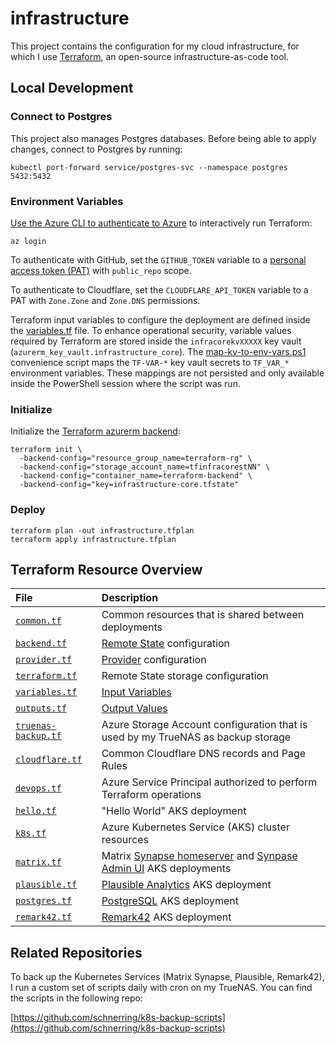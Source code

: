# infrastructure

This project contains the configuration for my cloud infrastructure, for which I use [Terraform](https://www.terraform.io/), an open-source infrastructure-as-code tool.

## Local Development

### Connect to Postgres

This project also manages Postgres databases. Before being able to apply changes, connect to Postgres by running:

```shell
kubectl port-forward service/postgres-svc --namespace postgres 5432:5432
```

### Environment Variables

[Use the Azure CLI to authenticate to Azure](https://registry.terraform.io/providers/hashicorp/azurerm/latest/docs/guides/azure_cli) to interactively run Terraform:

```shell
az login
```

To authenticate with GitHub, set the `GITHUB_TOKEN` variable to a [personal access token (PAT)](https://docs.github.com/en/rest/overview/other-authentication-methods#basic-authentication) with `public_repo` scope.

To authenticate to Cloudflare, set the `CLOUDFLARE_API_TOKEN` variable to a PAT with `Zone.Zone` and `Zone.DNS` permissions.

Terraform input variables to configure the deployment are defined inside the [variables.tf](./variables.tf) file. To enhance operational security, variable values required by Terraform are stored inside the `infracorekvXXXXX` key vault (`azurerm_key_vault.infrastructure_core`). The [map-kv-to-env-vars.ps1](./map-kv-to-env-vars.ps1) convenience script maps the `TF-VAR-*` key vault secrets to `TF_VAR_*` environment variables. These mappings are not persisted and only available inside the PowerShell session where the script was run.

### Initialize

Initialize the [Terraform azurerm backend](https://www.terraform.io/docs/language/settings/backends/azurerm.html):

```shell
terraform init \
  -backend-config="resource_group_name=terraform-rg" \
  -backend-config="storage_account_name=tfinfracorestNN" \
  -backend-config="container_name=terraform-backend" \
  -backend-config="key=infrastructure-core.tfstate"
```

### Deploy

```shell
terraform plan -out infrastructure.tfplan
terraform apply infrastructure.tfplan
```

## Terraform Resource Overview

| File                                       | Description                                                                                                                                                       |
| :----------------------------------------- | :---------------------------------------------------------------------------------------------------------------------------------------------------------------- |
| [`common.tf`](./common.tf)                 | Common resources that is shared between deployments                                                                                                               |
| [`backend.tf`](./backend.tf)               | [Remote State](https://www.terraform.io/docs/language/state/remote.html) configuration                                                                            |
| [`provider.tf`](./provider.tf)             | [Provider](https://www.terraform.io/docs/language/providers/index.html) configuration                                                                             |
| [`terraform.tf`](./terraform.tf)           | Remote State storage configuration                                                                                                                                |
| [`variables.tf`](./variables.tf)           | [Input Variables](https://www.terraform.io/docs/language/values/variables.html)                                                                                   |
| [`outputs.tf`](./outputs.tf)               | [Output Values](https://www.terraform.io/docs/language/values/outputs.html)                                                                                       |
| [`truenas-backup.tf`](./truenas-backup.tf) | Azure Storage Account configuration that is used by my TrueNAS as backup storage                                                                                  |
| [`cloudflare.tf`](./cloudflare.tf)         | Common Cloudflare DNS records and Page Rules                                                                                                                      |
| [`devops.tf`](./devops.tf)                 | Azure Service Principal authorized to perform Terraform operations                                                                                                |
| [`hello.tf`](./hello.tf)                   | "Hello World" AKS deployment                                                                                                                                      |
| [`k8s.tf`](./k8s.tf)                       | Azure Kubernetes Service (AKS) cluster resources                                                                                                                  |
| [`matrix.tf`](./matrix.tf)                 | Matrix [Synapse homeserver](https://github.com/matrix-org/synapse/) and [Synpase Admin UI](https://github.com/Awesome-Technologies/synapse-admin) AKS deployments |
| [`plausible.tf`](./plausible.tf)           | [Plausible Analytics](https://plausible.io/) AKS deployment                                                                                                       |
| [`postgres.tf`](./postgres.tf)             | [PostgreSQL](https://www.postgresql.org/) AKS deployment                                                                                                          |
| [`remark42.tf`](./remark42.tf)             | [Remark42](https://remark42.com/) AKS deployment                                                                                                                  |

## Related Repositories

To back up the Kubernetes Services (Matrix Synapse, Plausible, Remark42), I run a custom set of scripts daily with cron on my TrueNAS. You can find the scripts in the following repo:

[https://github.com/schnerring/k8s-backup-scripts](https://github.com/schnerring/k8s-backup-scripts)
